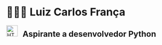 # 👨🏻‍💻 Luiz Carlos França
<img
  align="left"
  alt="HTML"
  title="Python"
  width="30px"
  style="padding-right: 10px;"
  src="https://cdn.jsdelivr.net/gh/devicons/devicon@latest/icons/python/python-original.svg"
/> 
## Aspirante a desenvolvedor Python


